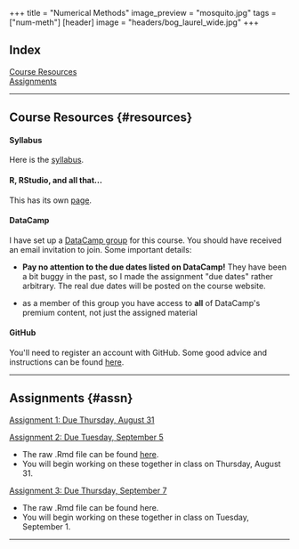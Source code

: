 +++
title = "Numerical Methods"
image_preview = "mosquito.jpg"
tags = ["num-meth"]
[header]
image = "headers/bog_laurel_wide.jpg"
+++

## Index

[Course Resources](#resources)  
[Assignments](#assn)

---------------------------------------------------------------------

## Course Resources {#resources}

#### Syllabus 

Here is the [syllabus](/courses/MATH395/syllabus/).

#### R, RStudio, and all that...

This has its own [page](/resources/allthingsR/).

#### DataCamp 

I have set up a [DataCamp group](https://www.datacamp.com/groups/numerical-analysis) for this course. You should have received an email invitation to join. Some important details:

-  **Pay no attention to the due dates listed on DataCamp!** They have been a bit buggy in the past, so I made the assignment "due dates" rather arbitrary. The real due dates will be posted on the course website.

-  as a member of this group you have access to **all** of DataCamp's premium content, not just the assigned material

#### GitHub 

You'll need to register an account with GitHub. Some good advice and instructions can be found [here](http://happygitwithr.com/github-acct.html).
    
---------------------------------------------------------------------

## Assignments {#assn}

[Assignment 1: Due Thursday, August 31](/courses/MATH395/assignments/numerical-methods-assignment-1/)

[Assignment 2: Due Tuesday, September 5](/courses/MATH395/assignments/numerical-methods-assignment-2/)

- The raw .Rmd file can be found [here](https://gist.githubusercontent.com/jbintz/f9e220f7eaf7f164353190c45ca313cd/raw/a6ae150ed9bf8f358c262459734780921b147c6e/assignment2.Rmd).
- You will begin working on these together in class on Thursday, August 31.

[Assignment 3: Due Thursday, September 7](/courses/MATH395/assignments/numerical-methods-assignment-3/)

- The raw .Rmd file can be found here.
- You will begin working on these together in class on Tuesday, September 1.

---------------------------------------------------------------------